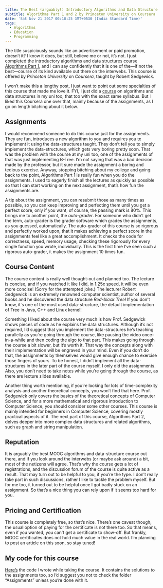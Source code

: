 ```yaml
---
title: The Best (arguably!) Introductory Algorithms and Data Structure Course
subtitle: Algorithms Part 1 and 2 by Princeton University on Coursera
date: 'Sat Nov 21 2017 00:10:25 GMT+0530 (India Standard Time)'
tags:
  - Algorithms
  - Education
  - Programming
---
```


The title suspiciously sounds like an advertisement or paid promotion, doesn’t it? I know it does, but still, believe me or not, it’s not. I just completed the introductory algorithms and data structures course [Algorithms Part 1](https://www.coursera.org/learn/algorithms-part1), and I can say confidently that it is one of the—if not the best—course of its kind available out there on the interwebs. This course is offered by _Princeton University_ on _Coursera_, taught by Robert Sedgewick.

I won’t make this a lengthy post, I just want to point out some specialties of this course that made me love it. FYI, I just did a [course](http://www.cse.iitd.ac.in/~mausam/courses/col106/autumn2017/) on algorithms and data structures in my uni too, that too with the exact same syllabus. But I liked this Coursera one over that, mainly because of the assignments, as I go on length bitching about it below.


## Assignments

I would recommend someone to do this course just for the assignments. They are fun, introduces a new algorithm to you and requires you to implement it using the data-structures taught. They don’t tell you to simply implement the data-structures, which gets very boring pretty soon. That was the problem with the course at my uni too, one of the assignments of that was just implementing B-Tree. I’m not saying that was a bad decision made by the professor, but it sure made the assignment a boring and tedious exercise. Anyway, stopping bitching about my college and going back to the point, Algorithms Part 1 is really fun when you do the assignments. I used to eagerly finish all the lectures as quickly as possible so that I can start working on the next assignment, that’s how fun the assignments are.

A tip about the assignment, you can resubmit those as many times as possible, so you can keep improving and perfecting them until you get a perfect score, only if you want, of course, the passing mark is 80%. This brings me to another point, the _auto-grader_. For someone who didn’t get the term, auto-grader is the grader software which grades the assignments, as you guessed, automatically. The auto-grader of this course is so rigorous and perfectly worked upon, that it makes achieving a perfect score in the assignments feel like a great accomplishment. It checks the code for correctness, speed, memory usage, checking these rigorously for every single function you wrote, individually. This is the first time I’ve seen such a rigorous auto-grader, it makes the assignment 10 times fun.

## Course Content 

The course content is really well thought-out and planned too. The lecture is concise, and if you watched it like I did, in 1.25x speed, it will be even more concise! (Sorry for the attempted joke.) The lecturer Robert Sedgewick is an extremely renowned computer scientist, author of several books and he discovered the data structure _Red-black Tree_! If you don't know, it's one of the most used data-structure, the default implementation of Tree in Java, C++ and Linux kernel!

Something I liked about the course very much is how Prof. Sedgewick shows pieces of code as he explains the data structures. Although it’s not required, I’d suggest that you implement the data-structures he’s teaching parallelly as you’re going through the course, like pausing the video once-in-a-while and then coding the algo to that part. This makes going through the course a bit slower, but it’s worth it. That way the concepts along with their implementation will be engraved in your mind. Even if you don’t do that, the assignments by themselves would give enough chance to exercise those fingers of yours. To be honest, I didn’t implement all the data-structures in the later part of the course myself, I only did the assignments. Also, you don’t need to take notes while you’re going through the course, as there are lecture slides available.

Another thing worth mentioning, if you’re looking for lots of time-complexity analysis and another theoretical concepts, you won’t find that here. Prof. Sedgewick only covers the basics of the theoretical concepts of Computer Science, and for a more mathematical and rigorous introduction to Computer Science, you should consider some other courses. This course is mainly intended for beginners in Computer Science, covering mostly practical aspects of it. The next part of this course, Algorithms Part 2, delves deeper into more complex data structures and related algorithms, such as graph and string manipulation.


## Reputation

It is arguably the best MOOC algorithms and data-structure course out there, and if you look around the interwebs (or maybe ask around) a bit, most of the netizens will agree. That’s why the course gets a lot of registrations, and the discussion forum of the course is quite active as a result. That may turn out to be helpful to you, if you’re the type. I don’t really take part in such discussions, rather I like to tackle the problem myself. But for me too, it turned out to be helpful once I got badly stuck on an assignment. So that’s a nice thing you can rely upon if it seems too hard for you.

## Pricing and Certification

This course is completely free, so that’s nice. There’s one caveat though, the usual option of paying for the certificate is not there too. So that means, even if you wanted, you can't get a certificate to show-off. But frankly, MOOC certificates does not hold much value in the real world. I’m planning to post an article on this soon, so stay tuned!


## My code for this course

[Here’s](https://github.com/SkullTech/algorithms-princeton) the code I wrote while taking the course. It contains the solutions to the assignments too, so I’d suggest you not to check the folder “Assignments” unless you’re done with it.

